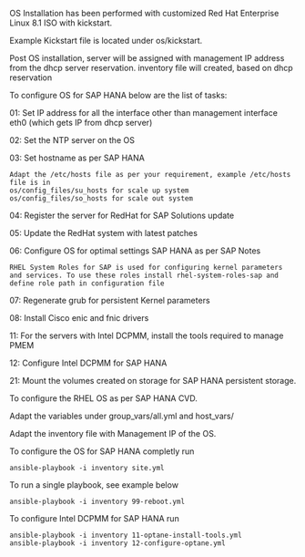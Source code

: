 OS Installation has been performed with customized Red Hat Enterprise Linux 8.1 ISO with kickstart. 

Example Kickstart file is located under os/kickstart.

Post OS installation, server will be assigned with management IP address from the dhcp server reservation. 
inventory file will created, based on dhcp reservation

To configure OS for SAP HANA below are the list of tasks: 

01:	Set IP address for all the interface other than management interface eth0 (which gets IP from dhcp server)

02:	Set the NTP server on the OS

03:	Set hostname as per SAP HANA
    
    Adapt the /etc/hosts file as per your requirement, example /etc/hosts file is in 
    os/config_files/su_hosts for scale up system  
    os/config_files/so_hosts for scale out system

04:	Register the server for RedHat for SAP Solutions update

05:	Update the RedHat system with latest patches

06:	Configure OS for optimal settings SAP HANA as per SAP Notes
    
    RHEL System Roles for SAP is used for configuring kernel parameters and services. To use these roles install rhel-system-roles-sap and define role path in configuration file   
    
07:	Regenerate grub for persistent Kernel parameters

08:	Install Cisco enic and fnic drivers

11: For the servers with Intel DCPMM, install the tools required to manage PMEM

12: Configure Intel DCPMM for SAP HANA

21: Mount the volumes created on storage for SAP HANA persistent storage.


To configure the RHEL OS as per SAP HANA CVD.

Adapt the variables under group_vars/all.yml and host_vars/

Adapt the inventory file with Management IP of the OS. 

To configure the OS for SAP HANA completly run

    ansible-playbook -i inventory site.yml 

To run a single playbook, see example below

    ansible-playbook -i inventory 99-reboot.yml
    
To configure Intel DCPMM for SAP HANA run 

    ansible-playbook -i inventory 11-optane-install-tools.yml
    ansible-playbook -i inventory 12-configure-optane.yml


